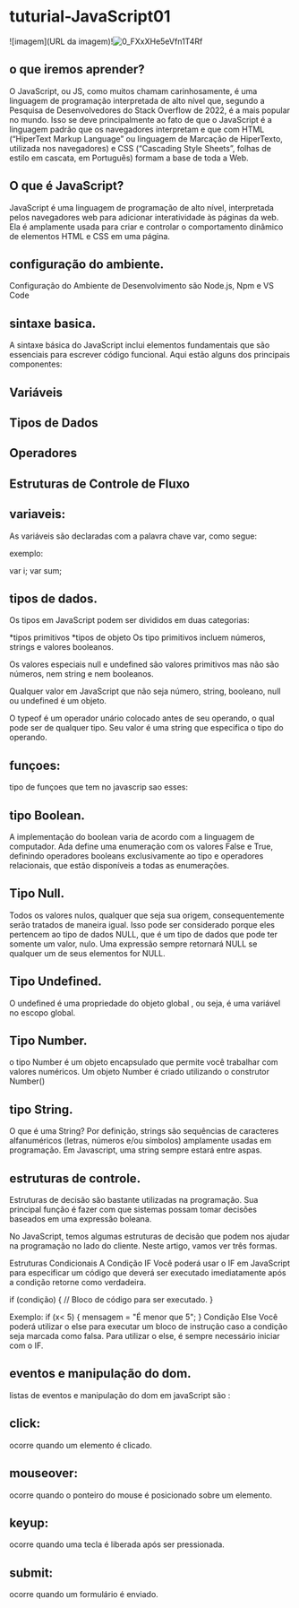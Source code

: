 # tuturial-JavaScript01

![imagem](URL da imagem)!![0_FXxXHe5eVfn1T4Rf](https://github.com/Joaooe/tuturial-JavaScript01/assets/149209354/10ba87e0-1a4b-46c8-b685-adebe497f030)



## o que iremos aprender?
O JavaScript, ou JS, como muitos chamam carinhosamente, é uma linguagem de programação interpretada de alto nível que, segundo a Pesquisa de Desenvolvedores do Stack Overflow de 2022, é a mais popular no mundo. Isso se deve principalmente ao fato de que o JavaScript é a linguagem padrão que os navegadores interpretam e que com HTML (“HiperText Markup Language” ou linguagem de Marcação de HiperTexto, utilizada nos navegadores) e CSS (“Cascading Style Sheets”, folhas de estilo em cascata, em Português) formam a base de toda a Web.


## O que é JavaScript?

JavaScript é uma linguagem de programação de alto nível, interpretada pelos navegadores web para adicionar interatividade às páginas da web. Ela é amplamente usada para criar e controlar o comportamento dinâmico de elementos HTML e CSS em uma página.

## configuração do ambiente.

Configuração do Ambiente de Desenvolvimento são  Node.js, Npm e VS Code

## sintaxe basica.

A sintaxe básica do JavaScript inclui elementos fundamentais que são essenciais para escrever código funcional. Aqui estão alguns dos principais componentes:

## Variáveis
## Tipos de Dados
## Operadores
## Estruturas de Controle de Fluxo



## variaveis:

As variáveis são declaradas com a palavra chave var, como segue:

exemplo:

var i;
var sum;


## tipos de dados.
Os tipos em JavaScript podem ser divididos em duas categorias:

*tipos primitivos
*tipos de objeto
Os tipo primitivos incluem números, strings e valores booleanos.

Os valores especiais null e undefined são valores primitivos mas não são números, nem string e nem booleanos.

Qualquer valor em JavaScript que não seja número, string, booleano, null ou undefined é um objeto.

O typeof é um operador unário colocado antes de seu operando, o qual pode ser de qualquer tipo. Seu valor é uma string que especifica o tipo do operando.


## funçoes:
tipo de funçoes que tem no javascrip sao esses:


## tipo Boolean.

A implementação do boolean varia de acordo com a linguagem de computador. Ada define uma enumeração com os valores False e True, definindo operadores booleans exclusivamente ao tipo e operadores relacionais, que estão disponíveis a todas as enumerações.

## Tipo Null.

Todos os valores nulos, qualquer que seja sua origem, consequentemente serão tratados de maneira igual. Isso pode ser considerado porque eles pertencem ao tipo de dados NULL, que é um tipo de dados que pode ter somente um valor, nulo. Uma expressão sempre retornará NULL se qualquer um de seus elementos for NULL.

## Tipo Undefined.
O undefined é uma propriedade do objeto global , ou seja, é uma variável no escopo global.

## Tipo Number.
o tipo  Number é um objeto encapsulado que permite você trabalhar com valores numéricos. Um objeto Number é criado utilizando o construtor Number()

## tipo String.
O que é uma String? Por definição, strings são sequências de caracteres alfanuméricos (letras, números e/ou símbolos) amplamente usadas em programação. Em Javascript, uma string sempre estará entre aspas.

## estruturas de controle.

Estruturas de decisão são bastante utilizadas na programação. Sua principal função é fazer com que sistemas possam tomar decisões baseados em uma expressão boleana.

No JavaScript, temos algumas estruturas de decisão que podem nos ajudar na programação no lado do cliente. Neste artigo, vamos ver três formas.

Estruturas Condicionais
A Condição IF
Você poderá usar o IF em JavaScript para especificar um código que deverá ser executado imediatamente após a condição retorne como verdadeira.

if (condição) {
    // Bloco de código para ser executado.
}

 Exemplo:
if (x< 5) {
    mensagem = "É menor que 5";
}
Condição Else
Você poderá utilizar o else para executar um bloco de instrução caso a condição seja marcada como falsa. Para utilizar o else, é sempre necessário iniciar com o IF.


## eventos e manipulação do dom.

listas de eventos e manipulação do dom em javaScript são :
## click:
 ocorre quando um elemento é clicado.

## mouseover: 
ocorre quando o ponteiro do mouse é posicionado sobre um elemento.
## keyup:
ocorre quando uma tecla é liberada após ser pressionada.
## submit: 
ocorre quando um formulário é enviado.



